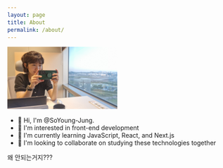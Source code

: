 ```yaml
---
layout: page
title: About
permalink: /about/
---
```


<img src='/images/240830Me.jpg' width='250px'>

- 👋 Hi, I'm @SoYoung-Jung.
- 👀 I'm interested in front-end development
- 🌱 I'm currently learning JavaScript, React, and Next.js
- 💞️ I'm looking to collaborate on studying these technologies together

왜 안되는거지???
